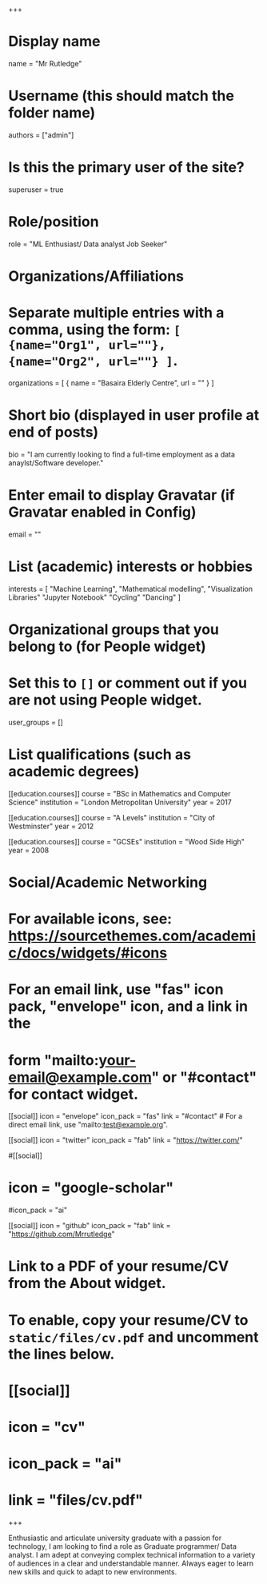 +++
# Display name
name = "Mr Rutledge"

# Username (this should match the folder name)
authors = ["admin"]

# Is this the primary user of the site?
superuser = true

# Role/position
role = "ML Enthusiast/ Data analyst Job Seeker"

# Organizations/Affiliations
#   Separate multiple entries with a comma, using the form: `[ {name="Org1", url=""}, {name="Org2", url=""} ]`.
organizations = [ { name = "Basaira Elderly Centre", url = "" } ]

# Short bio (displayed in user profile at end of posts)
bio = "I am currently looking to find a full-time employment as a data anaylst/Software developer."

# Enter email to display Gravatar (if Gravatar enabled in Config)
email = ""

# List (academic) interests or hobbies
interests = [
  "Machine Learning",
  "Mathematical modelling",
  "Visualization Libraries"
  "Jupyter Notebook"
  "Cycling"
  "Dancing"
]

# Organizational groups that you belong to (for People widget)
#   Set this to `[]` or comment out if you are not using People widget.
user_groups = []

# List qualifications (such as academic degrees)
[[education.courses]]
  course = "BSc in Mathematics and Computer Science"
  institution = "London Metropolitan University"
  year = 2017

[[education.courses]]
  course = "A Levels"
  institution = "City of Westminster"
  year = 2012

[[education.courses]]
  course = "GCSEs"
  institution = "Wood Side High"
  year = 2008

# Social/Academic Networking
# For available icons, see: https://sourcethemes.com/academic/docs/widgets/#icons
#   For an email link, use "fas" icon pack, "envelope" icon, and a link in the
#   form "mailto:your-email@example.com" or "#contact" for contact widget.

[[social]]
  icon = "envelope"
  icon_pack = "fas"
  link = "#contact"  # For a direct email link, use "mailto:test@example.org".

[[social]]
  icon = "twitter"
  icon_pack = "fab"
  link = "https://twitter.com/"

#[[social]]
 # icon = "google-scholar"
  #icon_pack = "ai"
  

[[social]]
  icon = "github"
  icon_pack = "fab"
  link = "https://github.com/Mrrutledge"

# Link to a PDF of your resume/CV from the About widget.
# To enable, copy your resume/CV to `static/files/cv.pdf` and uncomment the lines below.
# [[social]]
#   icon = "cv"
#   icon_pack = "ai"
#   link = "files/cv.pdf"

+++

Enthusiastic and articulate university graduate with a passion for technology, I am looking to find a role as Graduate programmer/ Data analyst. I am adept at conveying complex technical information to a variety of audiences in a clear and understandable manner. Always eager to learn new skills and quick to adapt to new environments.
 
